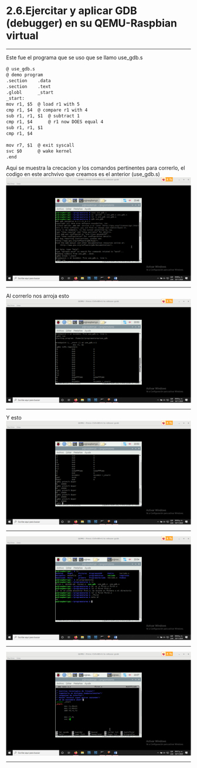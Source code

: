 # 2.6.Ejercitar y aplicar GDB (debugger) en su QEMU-Raspbian virtual 
* * *
Este fue el programa que se uso que se llamo use_gdb.s
~~~
@ use_gdb.s
@ demo program
.section	.data
.section	.text
.globl		_start
_start:
mov r1, $5	@ load r1 with 5
cmp r1, $4	@ compare r1 with 4
sub r1, r1, $1	@ subtract 1 
cmp r1, $4      @ r1 now DOES equal 4
sub r1, r1, $1
cmp r1, $4

mov r7, $1	@ exit syscall
svc $0		@ wake kernel
.end
~~~
Aqui se muestra la crecacion y los comandos pertinentes para correrlo, el codigo en este archvivo que creamos es el anterior (use_gdb.s)
![](2.6.png)
* * *
Al correrlo nos arroja esto 
![](2.66.png)
* * *
Y esto
![](2.666.png)
* * *
![](2.66666.png)
* * *
![](2.6666666.png)
* * *
